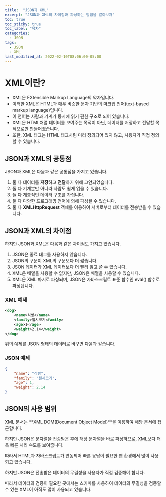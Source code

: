 ```yaml
---
title:  "JSON과 XML"
excerpt: "JSON과 XML의 차이점과 파싱하는 방법을 알아보자"
toc: true
toc_sticky: true
toc_label: "목차"
categories:
  - JSON
tags:
  - JSON
  - XML
last_modified_at: 2022-02-10T08:06:00-05:00
---
```


# XML이란?
- XML은 EXtensible Markup Language의 약자입니다.
- 이러한 XML은 HTML과 매우 비슷한 문자 기반의 마크업 언어(text-based markup language)입니다.
- 이 언어는 사람과 기계가 동시에 읽기 편한 구조로 되어 있습니다.
- XML은 HTML처럼 데이터를 보여주는 목적이 아닌, 데이터를 저장하고 전달할 목적으로만 만들어졌습니다.
- 또한, XML 태그는 HTML 태그처럼 미리 정의되어 있지 않고, 사용자가 직접 정의할 수 있습니다.

## JSON과 XML의 공통점
JSON과 XML은 다음과 같은 공통점을 가지고 있습니다.

1. 둘 다 데이터를 **저장**하고 **전달**하기 위해 고안되었습니다.
2. 둘 다 기계뿐만 아니라 사람도 쉽게 읽을 수 있습니다.
3. 둘 다 계층적인 데이터 구조를 가집니다.
4. 둘 다 다양한 프로그래밍 언어에 의해 파싱될 수 있습니다.
5. 둘 다 **XMLHttpRequest** 객체를 이용하여 서버로부터 데이터를 전송받을 수 있습니다.

## JSON과 XML의 차이점
하지만 JSON과 XML은 다음과 같은 차이점도 가지고 있습니다.

1. JSON은 종료 태그를 사용하지 않습니다.
2. JSON의 구문이 XML의 구문보다 더 짧습니다.
3. JSON 데이터가 XML 데이터보다 더 빨리 읽고 쓸 수 있습니다.
4. XML은 배열을 사용할 수 없지만, JSON은 배열을 사용할 수 있습니다.
5. XML은 XML 파서로 파싱되며, JSON은 자바스크립트 표준 함수인 eval() 함수로 파싱됩니다.


### XML 예제
```xml
<dog>
    <name>식빵</name>
    <family>웰시코기<family>
    <age>1</age>
    <weight>2.14</weight>
</dog>
```
 
위의 예제를 JSON 형태의 데이터로 바꾸면 다음과 같습니다.

### JSON 예제

```json
{
    "name": "식빵",
    "family": "웰시코기",
    "age": 1,
    "weight": 2.14
}
```

## JSON의 사용 범위
XML 문서는 **XML DOM(Document Object Model)**을 이용하여 해당 문서에 접근합니다.

하지만 JSON은 문자열을 전송받은 후에 해당 문자열을 바로 파싱하므로, XML보다 더욱 빠른 처리 속도를 보여줍니다.

따라서 HTML과 자바스크립트가 연동되어 빠른 응답이 필요한 웹 환경에서 많이 사용되고 있습니다.

하지만 JSON은 전송받은 데이터의 무결성을 사용자가 직접 검증해야 합니다.

따라서 데이터의 검증이 필요한 곳에서는 스키마를 사용하여 데이터의 무결성을 검증할 수 있는 XML이 아직도 많이 사용되고 있습니다.